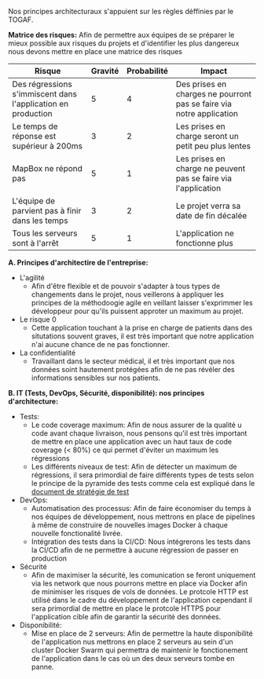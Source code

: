Nos principes architecturaux s'appuient sur les règles déffinies par le TOGAF.

**Matrice des risques:**
Afin de permettre aux équipes de se préparer le mieux possible aux risques du projets et d'identifier les plus dangereux nous devons mettre en place une matrice des risques

| Risque                                                                                                                                                  | Gravité                                                                                                                                                  | Probabilité                                                                                                                                              | Impact|
|-----------------------------------------------------------------------------------------------------------------------------------------------------------|-----------------------------------------------------------------------------------------------------------------------------------------------------------|-------------------------------------------------------------------------|---------------------------------------------------------------------------------------|
| Des régressions s'immiscent dans l'application en production |5|4| Des prises en charges ne pourront pas se faire via notre application|
| Le temps de réponse est supérieur à 200ms|3|2| Les prises en charge seront un petit peu plus lentes|
| MapBox ne répond pas |5|1|Les prises en charge ne peuvent pas se faire via l'application|
| L'équipe de parvient pas à finir dans les temps| 3| 2| Le projet verra sa date de fin décalée|
| Tous les serveurs sont à l'arrêt| 5| 1| L'application ne fonctionne plus|

**A. Principes d'architectire de l'entreprise:**
- L'agilité
  - Afin d'être flexible et de pouvoir s'adapter à tous types de changements dans le projet, nous veillerons à appliquer les principes de la méthodoogie agile en veillant  laisser s'exprimmer les développeur pour qu'ils puissent approter un maximum au projet.
- Le risque 0
  - Cette application touchant à la prise en charge de patients dans des situtations souvent graves, il est très important que notre application n'ai aucune chance de ne pas fonctionner.
- La confidentialité
  - Travaillant dans le secteur médical, il et très important que nos données soint hautement protégées afin de ne pas révéler des informations sensibles sur nos patients.

**B. IT (Tests, DevOps, Sécurité, disponibilité): nos principes d'architecture:**
- Tests:
  - Le code coverage maximum: Afin de nous assurer de la qualité u code avant chaque livraison, nous pensons qu'il est très important de mettre en place une application avec un haut taux de code coverage (< 80%) ce qui permet d'éviter un maximum les régressions
  - Les différents niveaux de test: Afin de détecter un maximum de régressions, il sera primordial de faire différents types de tests selon le principe de la pyramide des tests comme cela est expliqué dans le [document de stratégie de test](./Artefacts/Document%20de%20strategie%20de%20test/README.md)
- DevOps:
  - Automatisation des processus: Afin de faire économiser du temps à nos équipes de développement, nous mettrons en place de pipelines à même de construire de nouvelles images Docker à chaque nouvelle fonctionalité livrée.
  - Intégration des tests dans la CI/CD: Nous intégrerons les tests dans la CI/CD afin de ne permettre à aucune régression de passer en production
- Sécurité
  - Afin de maximiser la sécurité, les comunication se feront uniquement via les network que nous pourrons mettre en place via Docker afin de minimiser les risques de vols de données. Le protcole HTTP est utilisé dans le cadre du développement de l'application cependant il sera primordial de mettre en place le protcole HTTPS pour l'application cible afin de garantir la sécurité des données.
- Disponibilité:
  - Mise en place de 2 serveurs: Afin de permettre la haute disponibilité de l'application nus mettrons en place 2 serveurs au sein d'un cluster Docker Swarm qui permettra de maintenir le fonctionement de l'application dans le cas où un des deux serveurs tombe en panne.

